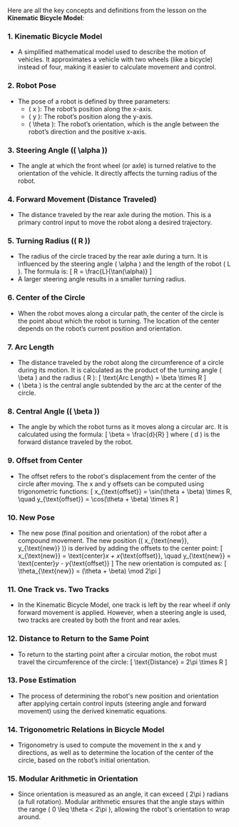 Here are all the key concepts and definitions from the lesson on the **Kinematic Bicycle Model**:

### 1. **Kinematic Bicycle Model**
   - A simplified mathematical model used to describe the motion of vehicles. It approximates a vehicle with two wheels (like a bicycle) instead of four, making it easier to calculate movement and control.

### 2. **Robot Pose**
   - The pose of a robot is defined by three parameters:
     - \( x \): The robot’s position along the x-axis.
     - \( y \): The robot’s position along the y-axis.
     - \( \theta \): The robot’s orientation, which is the angle between the robot’s direction and the positive x-axis.

### 3. **Steering Angle (\( \alpha \))**
   - The angle at which the front wheel (or axle) is turned relative to the orientation of the vehicle. It directly affects the turning radius of the robot.

### 4. **Forward Movement (Distance Traveled)**
   - The distance traveled by the rear axle during the motion. This is a primary control input to move the robot along a desired trajectory.

### 5. **Turning Radius (\( R \))**
   - The radius of the circle traced by the rear axle during a turn. It is influenced by the steering angle \( \alpha \) and the length of the robot \( L \). The formula is:
     \[
     R = \frac{L}{\tan(\alpha)}
     \]
   - A larger steering angle results in a smaller turning radius.

### 6. **Center of the Circle**
   - When the robot moves along a circular path, the center of the circle is the point about which the robot is turning. The location of the center depends on the robot’s current position and orientation.

### 7. **Arc Length**
   - The distance traveled by the robot along the circumference of a circle during its motion. It is calculated as the product of the turning angle \( \beta \) and the radius \( R \):
     \[
     \text{Arc Length} = \beta \times R
     \]
   - \( \beta \) is the central angle subtended by the arc at the center of the circle.

### 8. **Central Angle (\( \beta \))**
   - The angle by which the robot turns as it moves along a circular arc. It is calculated using the formula:
     \[
     \beta = \frac{d}{R}
     \]
   where \( d \) is the forward distance traveled by the robot.

### 9. **Offset from Center**
   - The offset refers to the robot's displacement from the center of the circle after moving. The x and y offsets can be computed using trigonometric functions:
     \[
     x_{\text{offset}} = \sin(\theta + \beta) \times R, \quad y_{\text{offset}} = \cos(\theta + \beta) \times R
     \]

### 10. **New Pose**
   - The new pose (final position and orientation) of the robot after a compound movement. The new position (\( x_{\text{new}}, y_{\text{new}} \)) is derived by adding the offsets to the center point:
     \[
     x_{\text{new}} = \text{center}_x + x_{\text{offset}}, \quad y_{\text{new}} = \text{center}_y - y_{\text{offset}}
     \]
   The new orientation is computed as:
     \[
     \theta_{\text{new}} = (\theta + \beta) \mod 2\pi
     \]

### 11. **One Track vs. Two Tracks**
   - In the Kinematic Bicycle Model, one track is left by the rear wheel if only forward movement is applied. However, when a steering angle is used, two tracks are created by both the front and rear axles.

### 12. **Distance to Return to the Same Point**
   - To return to the starting point after a circular motion, the robot must travel the circumference of the circle:
     \[
     \text{Distance} = 2\pi \times R
     \]

### 13. **Pose Estimation**
   - The process of determining the robot's new position and orientation after applying certain control inputs (steering angle and forward movement) using the derived kinematic equations.

### 14. **Trigonometric Relations in Bicycle Model**
   - Trigonometry is used to compute the movement in the x and y directions, as well as to determine the location of the center of the circle, based on the robot’s initial orientation.

### 15. **Modular Arithmetic in Orientation**
   - Since orientation is measured as an angle, it can exceed \( 2\pi \) radians (a full rotation). Modular arithmetic ensures that the angle stays within the range \( 0 \leq \theta < 2\pi \), allowing the robot's orientation to wrap around.
